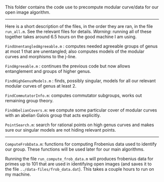 This folder contains the code use to precompute modular curve/data for our open image algorithm.

---------------------

Here is a short description of the files, in the order they are ran, in the file `run_all.m`.  See the relevant files for details.  *Warning*: running all of these together takes around 6.5 hours on the good machine I am using.

`FindUnentangledAgreeable.m` : computes needed agreeable groups of genus at most 1 that are unentangled; also computes models of the modular curves and morphisms to the j-line.

`FindAgreeable.m` : continues the previous code but now allows entanglement and groups of higher genus.

`FindHighGenusModels.m` : finds, possibly singular, models for all our relevant modular curves of genus at least 2.

`FindCommutatorInfo.m`:  computes commutator subgroups, works out remaining group theory.  

`FindAbelianCovers.m`:  we compute some particular cover of modular curves with an abelian Galois group that acts explicitly.
    
`PointSearch.m`:  search for rational points on high genus curves and makes sure our singular models are not hiding relevant points.

---------------------

`ComputeFrobData.m`:  functions for computing Frobenius data used to identify our group.  These functions will be used later for our main algorithms.  

Running the file `run_compute_frob_data.m` will produces frobenius data for primes up to 101 that are used in identifying open images (and saves it to the file `../data-files/frob_data.dat`).  This takes a couple hours to run on my machine.








